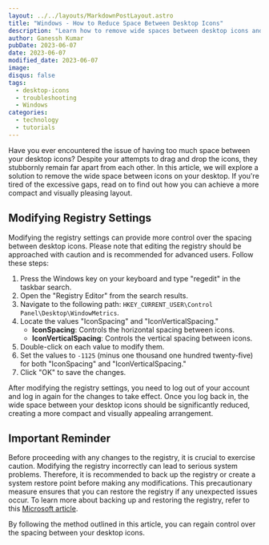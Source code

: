 ```yaml
---
layout: ../../layouts/MarkdownPostLayout.astro
title: "Windows - How to Reduce Space Between Desktop Icons"
description: "Learn how to remove wide spaces between desktop icons and adjust spacing for a more compact layout"
author: Ganessh Kumar
pubDate: 2023-06-07
date: 2023-06-07
modified_date: 2023-06-07
image: 
disqus: false
tags:
  - desktop-icons
  - troubleshooting
  - Windows
categories:
  - technology
  - tutorials
---
```


Have you ever encountered the issue of having too much space between your desktop icons? Despite your attempts to drag and drop the icons, they stubbornly remain far apart from each other. In this article, we will explore a solution to remove the wide space between icons on your desktop. If you're tired of the excessive gaps, read on to find out how you can achieve a more compact and visually pleasing layout.

## Modifying Registry Settings

Modifying the registry settings can provide more control over the spacing between desktop icons. Please note that editing the registry should be approached with caution and is recommended for advanced users. Follow these steps:

1. Press the Windows key on your keyboard and type "regedit" in the taskbar search.
2. Open the "Registry Editor" from the search results.
3. Navigate to the following path: `HKEY_CURRENT_USER\Control Panel\Desktop\WindowMetrics`.
4. Locate the values "IconSpacing" and "IconVerticalSpacing."
    - **IconSpacing**: Controls the horizontal spacing between icons.
    - **IconVerticalSpacing**: Controls the vertical spacing between icons.
5. Double-click on each value to modify them.
6. Set the values to `-1125` (minus one thousand one hundred twenty-five) for both "IconSpacing" and "IconVerticalSpacing."
7. Click "OK" to save the changes.

After modifying the registry settings, you need to log out of your account and log in again for the changes to take effect. Once you log back in, the wide space between your desktop icons should be significantly reduced, creating a more compact and visually appealing arrangement.

## Important Reminder

Before proceeding with any changes to the registry, it is crucial to exercise caution. Modifying the registry incorrectly can lead to serious system problems. Therefore, it is recommended to back up the registry or create a system restore point before making any modifications. This precautionary measure ensures that you can restore the registry if any unexpected issues occur. To learn more about backing up and restoring the registry, refer to this [Microsoft article](https://support.microsoft.com/en-us/topic/how-to-back-up-and-restore-the-registry-in-windows-855140ad-e318-2aee-8b99-5b9b9720f783).


By following the method outlined in this article, you can regain control over the spacing between your desktop icons.